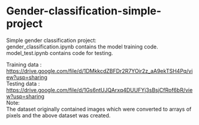 # Gender-classification-simple-project
Simple gender classification project:
<br>
gender_classification.ipynb contains the model training code.<br>
model_test.ipynb contains code for testing.<br>

Training data : https://drive.google.com/file/d/1DMkkcdZBFDr2R7YOir2z_aA9ekTSH4Pq/view?usp=sharing
<br>
Testing data : https://drive.google.com/file/d/1Gs6ntUJQArxq4DUUFYj3sBsjCfRof6bR/view?usp=sharing
<br>
Note: <br>
The dataset originally contained images which were converted to arrays of pixels and the above dataset was created.
